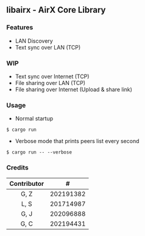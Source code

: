 ## libairx - AirX Core Library

### Features

- LAN Discovery
- Text sync over LAN (TCP)

### WIP

- Text sync over Internet (TCP)
- File sharing over LAN (TCP)
- File sharing over Internet (Upload & share link)

### Usage

- Normal startup

```shell
$ cargo run
```

- Verbose mode that prints peers list every second

```shell
$ cargo run -- --verbose
```

### Credits

| Contributor |     #     |
|:-----------:|:---------:|
|    G, Z     | 202191382 |
|    L, S     | 201714987 |
|    G, J     | 202096888 |
|    G, C     | 202194431 |
